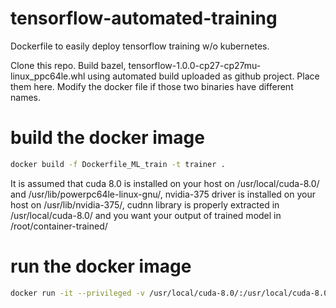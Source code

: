 # tensorflow-automated-training
Dockerfile to easily deploy tensorflow training w/o kubernetes.

Clone this repo. Build bazel, tensorflow-1.0.0-cp27-cp27mu-linux_ppc64le.whl using automated build uploaded as github project. Place them here. Modify the docker file if those two binaries have different names.

# build the docker image
```bash
docker build -f Dockerfile_ML_train -t trainer .
```

It is assumed that cuda 8.0 is installed on your host on /usr/local/cuda-8.0/ and /usr/lib/powerpc64le-linux-gnu/, nvidia-375 driver is installed on your host on /usr/lib/nvidia-375/, cudnn library is properly extracted in /usr/local/cuda-8.0/ and you want your output of trained model in /root/container-trained/
# run the docker image
```bash
docker run -it --privileged -v /usr/local/cuda-8.0/:/usr/local/cuda-8.0/ -v /usr/lib/powerpc64le-linux-gnu/:/usr/lib/powerpc64le-linux-gnu/ -v /usr/lib/nvidia-375/:/usr/lib/nvidia-375/ -v /root/container-trained/:/flowers-train trainer /bin/bash -c "./run-trainer.sh"
```
